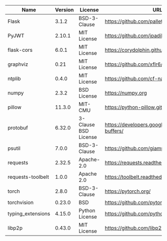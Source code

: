 | Name                     | Version | License                                           | URL                                                |
|--------------------------|---------|---------------------------------------------------|----------------------------------------------------|
| Flask                    | 3.1.2   | BSD-3-Clause                                      | https://github.com/pallets/flask/                  |
| PyJWT                    | 2.10.1  | MIT License                                       | https://github.com/jpadilla/pyjwt                  |
| flask-cors               | 6.0.1   | MIT License                                       | https://corydolphin.github.io/flask-cors/          |
| graphviz                 | 0.21    | MIT License                                       | https://github.com/xflr6/graphviz                  |
| ntplib                   | 0.4.0   | MIT License                                       | https://github.com/cf-natali/ntplib                |
| numpy                    | 2.3.2   | BSD License                                       | https://numpy.org                                  |
| pillow                   | 11.3.0  | MIT-CMU                                           | https://python-pillow.github.io                    |
| protobuf                 | 6.32.0  | 3-Clause BSD License                              | https://developers.google.com/protocol-buffers/    |
| psutil                   | 7.0.0   | BSD-3-Clause                                      | https://github.com/giampaolo/psutil                |
| requests                 | 2.32.5  | Apache-2.0                                        | https://requests.readthedocs.io                    |
| requests-toolbelt        | 1.0.0   | Apache 2.0                                        | https://toolbelt.readthedocs.io/                   |
| torch                    | 2.8.0   | BSD-3-Clause                                      | https://pytorch.org/                               |
| torchvision              | 0.23.0  | BSD                                               | https://github.com/pytorch/vision                  |
| typing_extensions        | 4.15.0  | Python License                                    | https://github.com/python/typing_extensions        |
| libp2p                   | 0.43.0  | MIT License                                       | https://github.com/libp2p/go-libp2p                |
